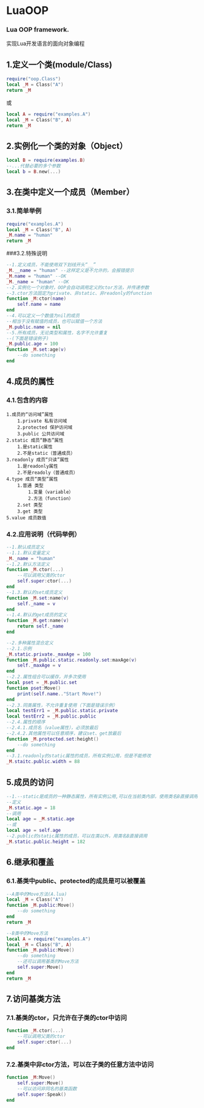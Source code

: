 # LuaOOP
### Lua OOP framework.<br>
实现Lua开发语言的面向对象编程

## 1.定义一个类(module/Class)
```lua
require("oop.Class")
local _M = Class("A")
return _M
```
或
```lua
local A = require("examples.A")
local _M = Class("B", A)
return _M
```

## 2.实例化一个类的对象（Object）
```lua
local B = require(examples.B)
--...代替必要的多个参数
local b = B.new(...)
```

## 3.在类中定义一个成员（Member）
### 3.1.简单举例
```lua
require("examples.A")
local _M = Class("B", A)
_M.name = "human"
return _M
```
###3.2.特殊说明
```lua
--1.定义成员，不能使用双下划线开头“__”
_M.__name = "human" --这样定义是不允许的，会报错提示
_M.name = "human" --OK
_M._name = "human" --OK
--2.实例化一个对象时，OOP会自动调用定义的ctor方法，并传递参数
--3.ctor方法固定为private、非static、非readonly的function
function _M:ctor(name)
    self.name = name
end
--4.可以定义一个数值为nil的成员
--相当于没有赋值的成员，也可以赋值一个方法
_M.public.name = nil
--5.所有成员，无论类型和属性，名字不允许重复
--(下面是错误例子)
_M.public.age = 100
function _M.set:age(v)
    --do something
end
```

## 4.成员的属性
### 4.1.包含的内容
    1.成员的“访问域”属性
        1.private 私有访问域
        2.protected 保护访问域
        3.public 公共访问域
    2.static 成员“静态”属性
        1.是static属性
        2.不是static（普通成员）
    3.readonly 成员“只读”属性
        1.是readonly属性
        2.不是readoly（普通成员）
    4.type 成员“类型”属性
        1.普通 类型
            1.变量（variable）
            2.方法（function）
        2.set 类型
        3.get 类型
    5.value 成员数值
### 4.2.应用说明（代码举例）
```lua
--1.默认成员定义
--1.1.默认变量定义
_M._name = "human"
--1.2.默认方法定义  
function _M.ctor(...)
    --可以调用父类的ctor
    self.super:ctor(...)
end
--1.3.默认的set成员定义
function _M.set:name(v)
    self._name = v
end
--1.4.默认的get成员的定义
function _M.get:name(v)
    return self._name
end

--2.多种属性混合定义
--2.1.示例
_M.static.private._maxAge = 100
function _M.public.static.readonly.set:maxAge(v)
    self._maxAge = v
end
--2.2.属性组合可以缓存，并多次使用
local pset = _M.public.set
function pset:Move()
    print(self.name.."Start Move!")
end
--2.3.同类属性，不允许重复使用（下面是错误示例）
local testErr1 = _M.public.static.private
local testErr2 = _M.public.public
--2.4.属性的顺序
--2.4.1.成员名（value属性），必须放最后
--2.4.2.其他属性可以任意顺序，建议set、get放最后
function _M.protected.set:height()
    --do something
end
--3.1.readonly的static属性的成员，所有实例公用，但是不能修改
_M.staitc.public.width = 88
```
## 5.成员的访问
```lua
--1.--static是成员的一种静态属性，所有实例公用,可以在当前类内部，使用类名B直接调用，也可以用self调用
--定义
_M.static.age = 18
--调用
local age = _M.static.age
--或
local age = self.age
--2.public的static属性的成员，可以在类以外，用类名B直接调用
_M.static.public.height = 182
```

## 6.继承和覆盖
### 6.1.基类中public、protected的成员是可以被覆盖
```lua
--A类中的Move方法(A.lua)
local _M = Class("A")
function _M.public:Move()
    --do something
end
return _M

--B类中的Move方法
local A = require("examples.A")
local _M = Class("B", A)
function _M.public:Move()
    --do something
    --还可以调用基类的Move方法
    self.super:Move()
end
return _M
```


## 7.访问基类方法
### 7.1.基类的ctor，只允许在子类的ctor中访问
```lua
function _M.ctor(...)
    --可以调用父类的ctor
    self.super:ctor(...)
end
```
### 7.2.基类中非ctor方法，可以在子类的任意方法中访问
```lua
function _M:Move()
    self.super:Move()
    --可以访问非同名的基类函数
    self.super:Speak()
end
```
